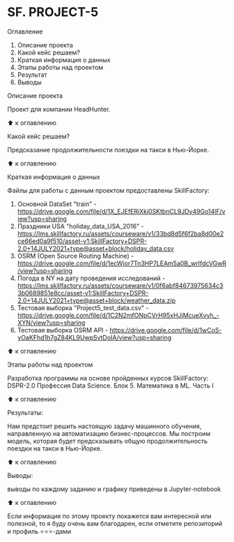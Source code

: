 # SF. PROJECT-5

Оглавление

1. Описание проекта
2. Какой кейс решаем?
3. Краткая информация о данных
4. Этапы работы над проектом
5. Результат
6. Выводы

Описание проекта

Проект для компании HeadHunter.

⬆️ к оглавлению

Какой кейс решаем?

Предсказание продолжительности поездки на такси в Нью-Йорке.

⬆️ к оглавлению

Краткая информация о данных

Файлы для работы с данным проектом предоставлены SkillFactory:

1. Основной DataSet "train" - https://drive.google.com/file/d/1X_EJEfERiXki0SKtbnCL9JDv49Go14lF/view?usp=sharing
2. Праздники USA "holiday_data_USA_2016" - https://lms.skillfactory.ru/assets/courseware/v1/33bd8d5f6f2ba8d00e2ce66ed0a9f510/asset-v1:SkillFactory+DSPR-2.0+14JULY2021+type@asset+block/holiday_data.csv
3. OSRM (Open Source Routing Machine) - https://drive.google.com/file/d/1ecWjor7Tn3HP7LEAm5a0B_wrIfdcVGwR/view?usp=sharing
4. Погода в NY на дату проведения исследований - https://lms.skillfactory.ru/assets/courseware/v1/0f6abf84673975634c33b0689851e8cc/asset-v1:SkillFactory+DSPR-2.0+14JULY2021+type@asset+block/weather_data.zip
5. Тестовая выборка "Project5_test_data.csv" - https://drive.google.com/file/d/1C2N2mfONpCVrH95xHJjMcueXvvh_-XYN/view?usp=sharing
6. Тестовая выборка OSRM API - https://drive.google.com/file/d/1wCoS-yOaKFhd1h7gZ84KL9UwpSvtDoIA/view?usp=sharing


⬆️ к оглавлению

Этапы работы над проектом

Разработка программы на основе пройденных курсов SkillFactory: DSPR-2.0 Профессия Data Science. Блок 5. Математика в ML. Часть I

⬆️ к оглавлению

Результаты:

Нам предстоит решить настоящую задачу машинного обучения, направленную на автоматизацию бизнес-процессов. Мы построим модель, которая будет предсказывать общую продолжительность поездки на такси в Нью-Йорке.

⬆️ к оглавлению

Выводы:

выводы по каждому заданию и графику приведены в Jupyter-notebook

⬆️ к оглавлению

Если информация по этому проекту покажется вам интересной или полезной, то я буду очень вам благодарен, если отметите репозиторий и профиль ⭐️⭐️⭐️-дами





